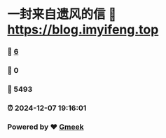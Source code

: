 # 一封来自遗风的信 :link: https://blog.imyifeng.top 
### :page_facing_up: [6](https://blog.imyifeng.top/tag.html) 
### :speech_balloon: 0 
### :hibiscus: 5493 
### :alarm_clock: 2024-12-07 19:16:01 
### Powered by :heart: [Gmeek](https://github.com/Meekdai/Gmeek)
